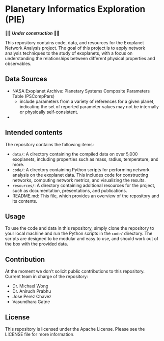 # Planetary Informatics Exploration (PIE)
🚧🚧 __*Under construction*__ 🚧🚧


This repository contains code, data, and resources for the Exoplanet Network Analysis project. 
The goal of this project is to apply network analysis techniques to the study of exoplanets, with a focus on 
understanding the relationships between different physical properties and observables.

## Data Sources
- NASA Exoplanet Archive: Planetary Systems Composite Parameters Table (PSCompPars)
  - include parameters from a variety of references for a given planet, indicating the set of reported 
  parameter values may not be internally or physically self-consistent.
- 

## Intended contents

The repository contains the following items:

- `data/`: A directory containing the compiled data on over 5,000 exoplanets, including properties such as mass, radius, temperature, and more.
- `code/`: A directory containing Python scripts for performing network analysis on the exoplanet data. This includes code for constructing networks, computing network metrics, and visualizing the results.
- `resources/`: A directory containing additional resources for the project, such as documentation, presentations, and publications.
- README.md: This file, which provides an overview of the repository and its contents.

## Usage

To use the code and data in this repository, simply clone the repository to your local machine and run the Python 
scripts in the `code/` directory. The scripts are designed to be modular and easy to use, and should work out of the 
box with the provided data.

## Contribution
At the moment we don't solicit public contributions to this repository. 
Current team in charge of the repository:
- Dr. Michael Wong
- Dr. Anirudh Prabhu
- Jose Perez Chavez
- Vasundhara Gatne

## License
This repository is licensed under the Apache License. Please see the LICENSE file for more information.
